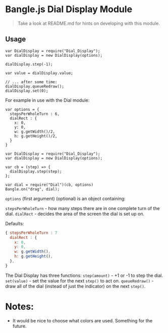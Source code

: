 Bangle.js Dial Display Module
=============================


> Take a look at README.md for hints on developing with this module.

Usage
-----

```JS
var DialDisplay = require("Dial_Display");
var dialDisplay = new DialDisplay(options);

dialDisplay.step(-1);

var value = dialDisplay.value;

// ... after some time:
dialDisplay.queueRedraw();
dialDisplay.set(0);
```

For example in use with the Dial module:

```JS
var options = {
  stepsPerWholeTurn : 6,
  dialRect : {
    x: 0,
    y: 0,
    w: g.getWidth()/2,
    h: g.getHeight()/2,
  }
}

var DialDisplay = require("Dial_Display");
var dialDisplay = new DialDisplay(options);

var cb = (step) => {
  dialDisplay.step(step);
};

var dial = require("Dial")(cb, options)
Bangle.on("drag", dial);
```

`options` (first argument) (optional) is an object containing:

`stepsPerWholeTurn` - how many steps there are in one complete turn of the dial.
`dialRect` - decides the area of the screen the dial is set up on.

Defaults:
```js
{ stepsPerWholeTurn : 7
  dialRect : {
    x: 0,
    y: 0,
    w: g.getWidth(),
    h: g.getHeight(),
  },
}
```

The Dial Display has three functions:
`step(amount)` - +1 or -1 to step the dial.
`set(value)` - set the value for the next `step()` to act on.
`queueRedraw()` - draw all of the dial (instead of just the indicator) on the next `step()`.

Notes:
======
- It would be nice to choose what colors are used. Something for the future.
